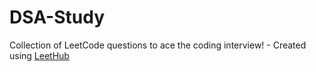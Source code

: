 # DSA-Study
Collection of LeetCode questions to ace the coding interview! - Created using [LeetHub](https://github.com/QasimWani/LeetHub)
